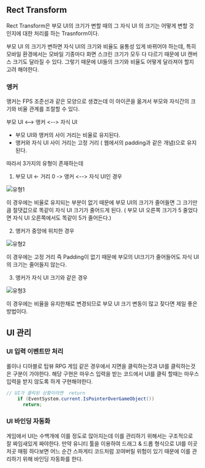 ## Rect Transform

Rect Transform은 부모 UI의 크기가 변할 때의 그 자식 UI 의 크기는 어떻게 변할 것 인지에 대한 처리를 하는 Trasnform이다.

부모 UI 의 크기가 변하면 자식 UI의 크기와 비율도 융통성 있게 바뀌어야 하는데, 특히 모바일 환경에서는 모바일 기종마다 화면 스크린 크기가 모두 다 다르기 때문에 UI 캔버스 크기도 달라질 수 있다. 그렇기 때문에 UI들의 크기와 비율도 어떻게 달라져야 할지 고려 해야한다.

### 앵커

앵커는 FPS 조준선과 같은 모양으로 생겼는데 이 아이콘을 옮겨서 부모와 자식간의 크기와 비율 관계를 조절할 수 있다.

부모 UI <--> 앵커 <--> 자식 UI

- 부모 UI와 앵커의 사이 거리는 비율로 유지된다.
- 앵커와 자식 UI 사이 거리는 고정 거리 ( 웹에서의 padding과 같은 개념)으로 유지된다.

따라서 3가지의 유형이 존재하는데

1. 부모 UI <- 거리 0 -> 앵커 <--> 자식 UI인 경우

![유형1](https://user-images.githubusercontent.com/67315288/120322669-a1bf3f80-c31f-11eb-977d-698c6b0febc0.png)

이 경우에는 비율로 유지되는 부분이 없기 때문에 부모 UI의 크기가 줄어들면 그 크기만큼 절댓값으로 똑같이 자식 UI 크기가 줄어드게 된다. ( 부모 UI 오른쪽 크기가 5 줄었다면 자식 UI 오른쪽에서도 똑같이 5가 줄어든다.)

2. 앵커가 중앙에 위치한 경우

![유형2](https://user-images.githubusercontent.com/67315288/120322671-a2f06c80-c31f-11eb-91d3-58e681ca92dc.png)

이 경우에는 고정 거리 즉 Padding이 없기 때문에 부모의 UI크기가 줄어들어도 자식 UI의 크기는 줄어들지 않는다.

3. 앵커가 자식 UI 크기와 같은 경우

![유형3](https://user-images.githubusercontent.com/67315288/120322673-a2f06c80-c31f-11eb-831f-3e7a20060b01.png)

이 경우에는 비율을 유지한채로 변경되므로 부모 UI 크기 변동이 많고 잦다면 제일 좋은 방법이다.

## UI 관리

### UI 입력 이벤트만 처리

롤이나 디아블로 탑뷰 RPG 게임 같은 경우에서 지면을 클릭하는것과 UI를 클릭하는것은 구분이 가야한다. 해당 구현은 마우스 입력을 받는 코드에서 UI를 클릭 할때는 마우스 입력을 받지 않도록 하게 구현해야한다.

```C#
// UI가 클릭된 상황이라면  return
    if (EventSystem.current.IsPointerOverGameObject())
      return;
```

### UI 바인딩 자동화

게임에서 UI는 수백개에 이를 정도로 많아지는데 이를 관리하기 위해서는 구조적으로 잘 짜임새있게 짜야한다. 만약 유니티 툴을 이용하여 드래그 & 드롭 형식으로 UI를 이곳저곳 매핑 하다보면 어느 순간 스파게티 코드처럼 꼬여버릴 위험이 있기 때문에 이를 관리하기 위해 바인딩 자동화를 한다.
